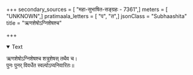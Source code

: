 +++
secondary_sources = [ "महा-सुभाषित-सङ्ग्रहः - 7361",]
meters = [ "UNKNOWN",]
pratimaala_letters = [ "प", "त",]
jsonClass = "Subhaashita"
title = "ऋणशेषोऽग्निशेषश्च"

+++

<details open><summary>Text</summary>

ऋणशेषोऽग्निशेषश्च शत्रुशेषस् तथैव च।  
पुनः पुनर् विवर्धेत स्वल्पोऽप्यनिवारितः॥
</details>
